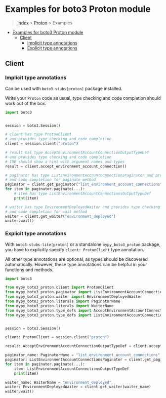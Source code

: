 <a id="examples-for-boto3-proton-module"></a>

# Examples for boto3 Proton module

> [Index](../README.md) > [Proton](./README.md) > Examples

- [Examples for boto3 Proton module](#examples-for-boto3-proton-module)
  - [Client](#client)
    - [Implicit type annotations](#implicit-type-annotations)
    - [Explicit type annotations](#explicit-type-annotations)

<a id="client"></a>

## Client

<a id="implicit-type-annotations"></a>

### Implicit type annotations

Can be used with `boto3-stubs[proton]` package installed.

Write your `Proton` code as usual, type checking and code completion should
work out of the box.

```python
import boto3


session = boto3.Session()

# client has type ProtonClient
# and provides type checking and code completion
client = session.client("proton")

# result has type AcceptEnvironmentAccountConnectionOutputTypeDef
# and provides type checking and code completion
# IDE should show a hint with argument names and types
result = client.accept_environment_account_connection()

# paginator has type ListEnvironmentAccountConnectionsPaginator and provides type checking
# and code completion for paginate method
paginator = client.get_paginator("list_environment_account_connections")
for item in paginator.paginate(...):
    # item has type ListEnvironmentAccountConnectionsOutputTypeDef
    print(item)

# waiter has type EnvironmentDeployedWaiter and provides type checking
# and code completion for wait method
waiter = client.get_waiter("environment_deployed")
waiter.wait()
```

<a id="explicit-type-annotations"></a>

### Explicit type annotations

With `boto3-stubs-lite[proton]` or a standalone `mypy_boto3_proton` package,
you have to explicitly specify `client: ProtonClient` type annotation.

All other type annotations are optional, as types should be discovered
automatically. However, these type annotations can be helpful in your functions
and methods.

```python
import boto3

from mypy_boto3_proton.client import ProtonClient
from mypy_boto3_proton.paginator import ListEnvironmentAccountConnectionsPaginator
from mypy_boto3_proton.waiter import EnvironmentDeployedWaiter
from mypy_boto3_proton.literals import PaginatorName
from mypy_boto3_proton.literals import WaiterName
from mypy_boto3_proton.type_defs import AcceptEnvironmentAccountConnectionOutputTypeDef
from mypy_boto3_proton.type_defs import ListEnvironmentAccountConnectionsOutputTypeDef


session = boto3.Session()

client: ProtonClient = session.client("proton")

result: AcceptEnvironmentAccountConnectionOutputTypeDef = client.accept_environment_account_connection()

paginator_name: PaginatorName = "list_environment_account_connections"
paginator: ListEnvironmentAccountConnectionsPaginator = client.get_paginator(paginator_name)
for item in paginator.paginate(...):
    item: ListEnvironmentAccountConnectionsOutputTypeDef
    print(item)

waiter_name: WaiterName = "environment_deployed"
waiter: EnvironmentDeployedWaiter = client.get_waiter(waiter_name)
waiter.wait()
```
